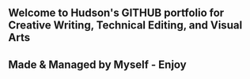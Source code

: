 ## Welcome to Hudson's GITHUB portfolio for Creative Writing, Technical Editing, and Visual Arts

## Made & Managed by Myself - Enjoy
